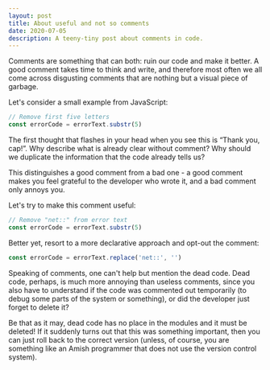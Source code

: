 ```yaml
---
layout: post
title: About useful and not so comments
date: 2020-07-05
description: A teeny-tiny post about comments in code.
---
```


Comments are something that can both: ruin our code and make it better. 
A good comment takes time to think and write, and therefore most often we all come across 
disgusting comments that are nothing but a visual piece of garbage.

Let's consider a small example from JavaScript:

```javascript
// Remove first five letters
const errorCode = errorText.substr(5)
```

The first thought that flashes in your head when you see this is “Thank you, cap!”. 
Why describe what is already clear without comment? Why should we duplicate the information 
that the code already tells us? 

This distinguishes a good comment from a bad one - a good comment makes you feel grateful to 
the developer who wrote it, and a bad comment only annoys you.

Let's try to make this comment useful:

```javascript
// Remove "net::" from error text
const errorCode = errorText.substr(5)
```

Better yet, resort to a more declarative approach and opt-out the comment:

```javascript
const errorCode = errorText.replace('net::', '')
```

Speaking of comments, one can't help but mention the dead code. Dead code, perhaps, is much more annoying 
than useless comments, since you also have to understand if the code was commented out 
temporarily (to debug some parts of the system or something), or did the developer just forget to delete it?

Be that as it may, dead code has no place in the modules and it must be deleted! If it suddenly turns out that 
this was something important, then you can just roll back to the correct version (unless, of course, you are 
something like an Amish programmer that does not use the version control system).
